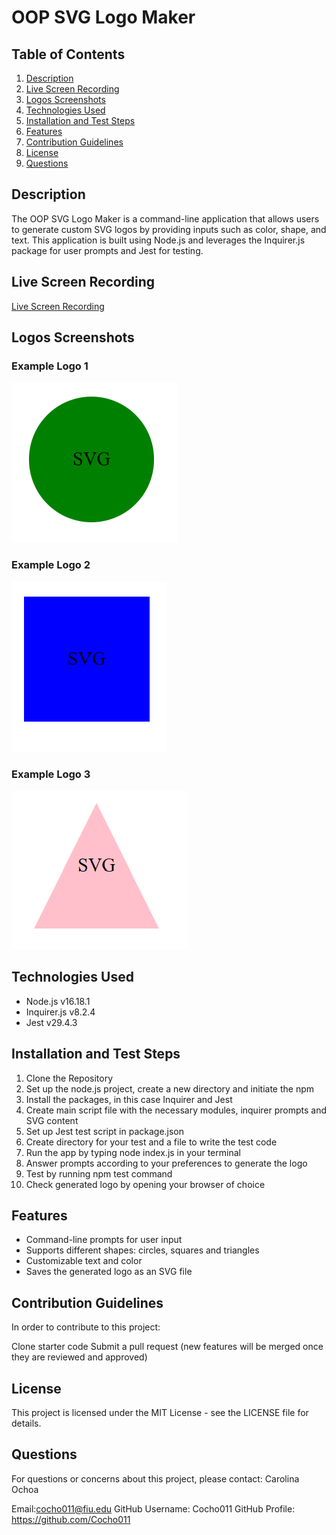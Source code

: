# OOP SVG Logo Maker

## Table of Contents

1. [Description](#description)
2. [Live Screen Recording](#live-screen-recording)
3. [Logos Screenshots](#logos-screenshots)
4. [Technologies Used](#technologies-used)
5. [Installation and Test Steps](#installation-and-test-steps)
6. [Features](#features)
7. [Contribution Guidelines](#contribution-guidelines)
8. [License](#license)
9. [Questions](#questions)

## Description

The OOP SVG Logo Maker is a command-line application that allows users to generate custom SVG logos by providing inputs such as color, shape, and text. This application is built using Node.js and leverages the Inquirer.js package for user prompts and Jest for testing.

## Live Screen Recording

[Live Screen Recording](https://drive.google.com/file/d/1kuKwrMtRW5quRFB0KA7IFMcu5WJ_QiBY/view?usp=drive_link)  

## Logos Screenshots

### Example Logo 1
![alt text](<Images/SVG Circle Logo.png>)

### Example Logo 2
![alt text](<Images/SVG Square Logo.png>)

### Example Logo 3
![alt text](<Images/SVG Triangle Logo.png>)

## Technologies Used

- Node.js v16.18.1
- Inquirer.js v8.2.4
- Jest v29.4.3

## Installation and Test Steps

1. Clone the Repository
2. Set up the node.js project, create a new directory and initiate the npm
3. Install the packages, in this case Inquirer and Jest
4. Create main script file with the necessary modules, inquirer prompts and SVG content
5. Set up Jest test script in package.json
6. Create directory for your test and a file to write the test code
7. Run the app by typing node index.js in your terminal
8. Answer prompts according to your preferences to generate the logo
9. Test by running npm test command 
10. Check generated logo by opening your browser of choice
 
## Features

- Command-line prompts for user input
- Supports different shapes: circles, squares and triangles
- Customizable text and color
- Saves the generated logo as an SVG file

## Contribution Guidelines

In order to contribute to this project:

Clone starter code
Submit a pull request (new features will be merged once they are reviewed and approved)

## License

This project is licensed under the MIT License - see the LICENSE file for details.

## Questions

For questions or concerns about this project, please contact: Carolina Ochoa

Email:cocho011@fiu.edu 
GitHub Username: Cocho011 
GitHub Profile: https://github.com/Cocho011

